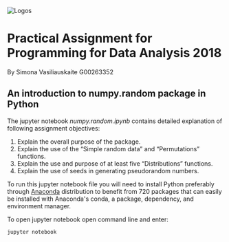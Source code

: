 ![Logos](https://s3.amazonaws.com/com.twilio.prod.twilio-docs/images/jupyter_python_numpy.width-808.png)

# Practical Assignment for Programming for Data Analysis 2018
By Simona Vasiliauskaite G00263352

## An introduction to numpy.random package in Python

The jupyter notebook *numpy.random.ipynb* contains detailed explanation of following assignment objectives:

1. Explain the overall purpose of the package.
2. Explain the use of the “Simple random data” and “Permutations” functions.
3. Explain the use and purpose of at least five “Distributions” functions.
4. Explain the use of seeds in generating pseudorandom numbers.

To run this jupyter notebook file you will need to install Python preferably through [Anaconda](https://www.anaconda.com/download/) distribution to benefit from 720 packages that can easily be installed with Anaconda's conda, a package, dependency, and environment manager. 

To open jupyter notebook open command line and enter:

`jupyter notebook`


